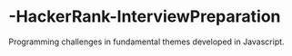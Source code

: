 # -HackerRank-InterviewPreparation
Programming challenges in fundamental themes developed in Javascript.
